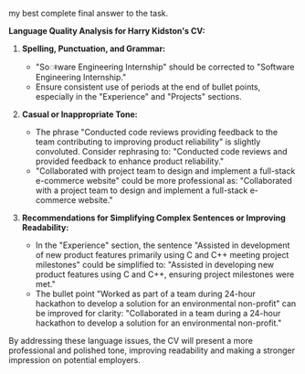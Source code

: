 my best complete final answer to the task.

**Language Quality Analysis for Harry Kidston's CV:**

1. **Spelling, Punctuation, and Grammar:**
   - "Soꢁware Engineering Internship" should be corrected to "Software Engineering Internship."
   - Ensure consistent use of periods at the end of bullet points, especially in the "Experience" and "Projects" sections.

2. **Casual or Inappropriate Tone:**
   - The phrase "Conducted code reviews providing feedback to the team contributing to improving product reliability" is slightly convoluted. Consider rephrasing to: "Conducted code reviews and provided feedback to enhance product reliability."
   - "Collaborated with project team to design and implement a full-stack e-commerce website" could be more professional as: "Collaborated with a project team to design and implement a full-stack e-commerce website."

3. **Recommendations for Simplifying Complex Sentences or Improving Readability:**
   - In the "Experience" section, the sentence "Assisted in development of new product features primarily using C and C++ meeting project milestones" could be simplified to: "Assisted in developing new product features using C and C++, ensuring project milestones were met."
   - The bullet point "Worked as part of a team during 24-hour hackathon to develop a solution for an environmental non-profit" can be improved for clarity: "Collaborated in a team during a 24-hour hackathon to develop a solution for an environmental non-profit."

By addressing these language issues, the CV will present a more professional and polished tone, improving readability and making a stronger impression on potential employers.